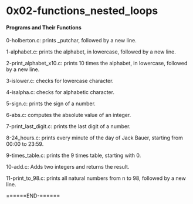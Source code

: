 <h1> 0x02-functions_nested_loops </h1>

<h4> Programs and Their Functions </h4>


0-holberton.c: prints _putchar, followed by a new line.

1-alphabet.c: prints the alphabet, in lowercase, followed by a new line.

2-print_alphabet_x10.c: prints 10 times the alphabet, in lowercase, followed by a new line.

3-islower.c: checks for lowercase character.

4-isalpha.c: checks for alphabetic character.

5-sign.c: prints the sign of a number.

6-abs.c: computes the absolute value of an integer.

7-print_last_digit.c: prints the last digit of a number.

8-24_hours.c: prints every minute of the day of Jack Bauer, starting from 00:00 to 23:59.

9-times_table.c: prints the 9 times table, starting with 0.

10-add.c: Adds two integers and returns the result.

11-print_to_98.c: prints all natural numbers from n to 98, followed by a new line.

======END-======